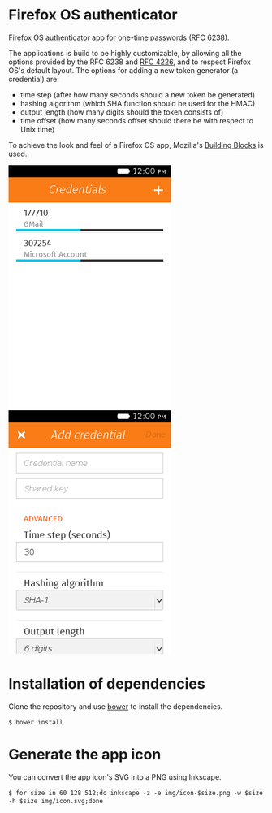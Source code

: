 Firefox OS authenticator
========================
Firefox OS authenticator app for one-time passwords ([RFC
6238](http://tools.ietf.org/html/rfc6238)).

The applications is build to be highly customizable, by allowing all the
options provided by the RFC 6238 and [RFC
4226](http://tools.ietf.org/html/rfc4226), and to respect Firefox OS's
default layout.
The options for adding a new token generator (a credential) are:
* time step (after how many seconds should a new token be generated)
* hashing algorithm (which SHA function should be used for the HMAC)
* output length (how many digits should the token consists of)
* time offset (how many seconds offset should there be with respect to
  Unix time)

To achieve the look and feel of a Firefox OS app, Mozilla's [Building
Blocks](https://developer.mozilla.org/en-US/Apps/Design/Firefox_OS_building_blocks)
is used.

![Screen shot of the main user interface.](screenshots/main.png
"Default view with a few added credentials")
![Screen shot showing several options.](screenshots/add.png
"View for adding a new credential")

Installation of dependencies
============================
Clone the repository and use [bower](http://bower.io/) to install the
dependencies.

    $ bower install

Generate the app icon
=====================
You can convert the app icon's SVG into a PNG using Inkscape.

    $ for size in 60 128 512;do inkscape -z -e img/icon-$size.png -w $size -h $size img/icon.svg;done
